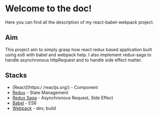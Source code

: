 # Welcome to the doc!

Here you can find all the description of my react-babel-webpack project.

## Aim

This project aim to simply grasp how react redux based application built using es6 with babel and webpack help.
I also implement redux-saga to handle asynchronous httpRequest and to handle side effect matter.


## Stacks
- [React](https:/ /reactjs.org/) - Component
- [Redux](https://redux.js.org/) - State Management
- [Redux Saga](https://redux-saga.js.org/) - Asynchronous Request, Side Effect
- [Babel](https://babeljs.io/) - ES6
- [Webpack](https://webpack.js.org/) - dev, build
